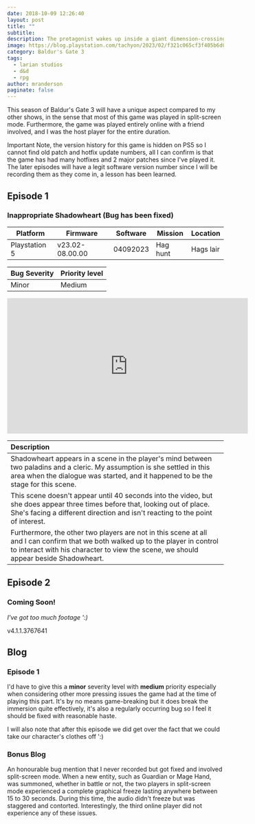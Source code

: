 ```yaml
---
date: 2018-10-09 12:26:40
layout: post
title: ""
subtitle:
description: The protagonist wakes up inside a giant dimension-crossing illithid (mind flayer) flying ship. They are implanted with an illithid tadpole, a parasite that enthralls and transforms people into illithids; however, the transformation does not happen and the ship comes under attack from githyanki warriors.
image: https://blog.playstation.com/tachyon/2023/02/f321c065cf3f405b6d0ac06fd5a550d6a95b5a5e-scaled.jpg?resize=1088%2C612&crop_strategy=smart&zoom=1.5
category: Baldur's Gate 3
tags:
  - larian studios
  - d&d
  - rpg
author: mranderson
paginate: false
---
```


This season of Baldur's Gate 3 will have a unique aspect compared to my other shows, in the sense that most of this game was played in split-screen mode. Furthermore, the game was played entirely online with a friend involved, and I was the host player for the entire duration.

Important Note, the version history for this game is hidden on PS5 so I cannot find old patch and hotfix update numbers, all I can confirm is that the game has had many hotfixes and 2 major patches since I've played it. The later episodes will have a legit software version number since I will be recording them as they come in, a lesson has been learned.



## Episode 1
### Inappropriate Shadowheart (Bug has been fixed)

| Platform      | Firmware        | Software | Mission   | Location  |
| ------------- | --------------- | -------- | --------- | --------- |
| Playstation 5 | v23.02-08.00.00 | 04092023 | Hag hunt  | Hags lair |

| Bug Severity | Priority level |
| ------------ | -------------- |
| Minor        | Medium         |

<iframe width="560" height="315" src="https://www.youtube.com/embed/omerc0Ii4Oc?si=DrySZcDbfNpj-CFa" title="YouTube video player" frameborder="0" allow="accelerometer; autoplay; clipboard-write; encrypted-media; gyroscope; picture-in-picture; web-share" allowfullscreen></iframe>

| Description |
| :-- |
| Shadowheart appears in a scene in the player's mind between two paladins and a cleric. My assumption is she settled in this area when the dialogue was started, and it happened to be the stage for this scene. |
| This scene doesn't appear until 40 seconds into the video, but she does appear three times before that, looking out of place. She's facing a different direction and isn't reacting to the point of interest. |
| Furthermore, the other two players are not in this scene at all and I can confirm that we both walked up to the player in control to interact with his character to view the scene, we should appear beside Shadowheart. |




## Episode 2

### Coming Soon!
*I've got too much footage ':)*

v4.1.1.3767641


## Blog

### Episode 1
I'd have to give this a **minor** severity level with **medium** priority especially when considering other more pressing issues the game had at the time of playing this part. It's by no means game-breaking but it does break the immersion quite effectively, it's also a regularly occurring bug so I feel it should be fixed with reasonable haste.

I will also note that after this episode we did get over the fact that we could take our character's clothes off ':)

### Bonus Blog
An honourable bug mention that I never recorded but got fixed and involved split-screen mode. When a new entity, such as Guardian or Mage Hand, was summoned, whether in battle or not, the two players in split-screen mode experienced a complete graphical freeze lasting anywhere between 15 to 30 seconds. During this time, the audio didn't freeze but was staggered and contorted. Interestingly, the third online player did not experience any of these issues.